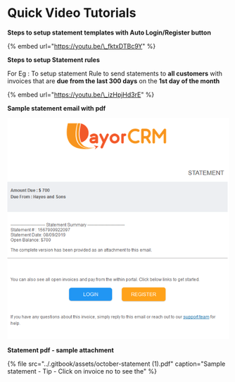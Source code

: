 # Quick Video Tutorials

**Steps to setup statement templates with Auto Login/Register button**



{% embed url="https://youtu.be/\_fktxDTBc9Y" %}



**Steps to setup Statement rules** 

For Eg : To setup statement Rule to send statements to **all customers** with invoices that are **due from the last 300 days** on the **1st day of the month**

{% embed url="https://youtu.be/\_izHpjHd3rE" %}



**Sample statement email with pdf**

![](../.gitbook/assets/image%20%2832%29.png)

**Statement pdf - sample attachment**

{% file src="../.gitbook/assets/october-statement \(1\).pdf" caption="Sample statement - Tip - Click on invoice no to see the" %}



